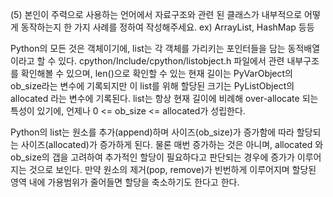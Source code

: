(5) 본인이 주력으로 사용하는 언어에서 자료구조와 관련 된 클래스가 내부적으로 어떻게 동작하는지 한 가지 사례를 정하여 작성해주세요. ex) ArrayList, HashMap 등등

Python의 모든 것은 객체이기에, list는 각 객체를 가리키는 포인터들을 담는 동적배열이라고 할 수 있다. cpython/Include/cpython/listobject.h 파일에서 관련 내부구조를 확인해볼 수 있으며, len()으로 확인할 수 있는 현재 길이는 PyVarObject의 ob_size라는 변수에 기록되지만 이 list를 위해 할당된 크기는 PyListObject의 allocated 라는 변수에 기록된다. list는 항상 현재 길이에 비례해 over-allocate 되는 특성이 있기에, 언제나 0 <= ob_size <= allocated가 성립한다.

Python의 list는 원소를 추가(append)하며 사이즈(ob_size)가 증가함에 따라 할당되는 사이즈(allocated)가 증가하게 된다. 물론 매번 증가하는 것은 아니며, allocated 와 ob_size의 갭을 고려하여 추가적인 할당이 필요하다고 판단되는 경우에 증가가 이루어지는 것으로 보인다. 만약 원소의 제거(pop, remove)가 빈번하게 이루어지며 할당된 영역 내에 가용범위가 줄어들면 할당을 축소하기도 한다고 한다.
